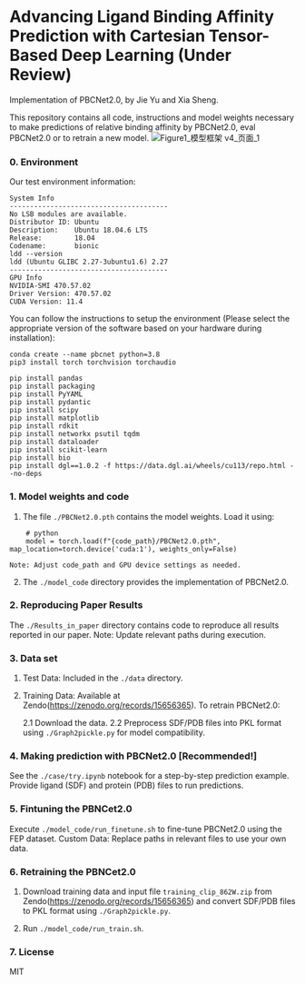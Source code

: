 # Advancing Ligand Binding Affinity Prediction with Cartesian Tensor-Based Deep Learning (Under Review)
Implementation of PBCNet2.0, by Jie Yu and Xia Sheng.

This repository contains all code, instructions and model weights necessary to make predictions of relative binding affinity by PBCNet2.0, eval PBCNet2.0 or to retrain a new model.
![Figure1_模型框架 v4_页面_1](https://github.com/user-attachments/assets/c4cd8c7a-7a40-4ea3-a2e2-f24abc64a433)





### 0. Environment
Our test environment information:
```
System Info
---------------------------------------     
No LSB modules are available.
Distributor ID: Ubuntu
Description:    Ubuntu 18.04.6 LTS
Release:        18.04
Codename:       bionic
ldd --version
ldd (Ubuntu GLIBC 2.27-3ubuntu1.6) 2.27
---------------------------------------
GPU Info
NVIDIA-SMI 470.57.02
Driver Version: 470.57.02
CUDA Version: 11.4
```

You can follow the instructions to setup the environment (Please select the appropriate version of the software based on your hardware during installation):
```
conda create --name pbcnet python=3.8
pip3 install torch torchvision torchaudio
```
```
pip install pandas
pip install packaging
pip install PyYAML
pip install pydantic
pip install scipy
pip install matplotlib
pip install rdkit
pip install networkx psutil tqdm
pip install dataloader
pip install scikit-learn
pip install bio
pip install dgl==1.0.2 -f https://data.dgl.ai/wheels/cu113/repo.html --no-deps
```


### 1. Model weights and code

1. The file ``./PBCNet2.0.pth`` contains the model weights. Load it using:

```
    # python
    model = torch.load(f"{code_path}/PBCNet2.0.pth", map_location=torch.device('cuda:1'), weights_only=False)
```

    Note: Adjust code_path and GPU device settings as needed.

2. The ``./model_code`` directory provides the implementation of PBCNet2.0.



### 2. Reproducing Paper Results
The ``./Results_in_paper`` directory contains code to reproduce all results reported in our paper.
Note: Update relevant paths during execution.

### 3. Data set
1. Test Data: Included in the ``./data`` directory.
2. Training Data: Available at Zendo(https://zenodo.org/records/15656365). To retrain PBCNet2.0:

   2.1 Download the data.
   2.2 Preprocess SDF/PDB files into PKL format using ``./Graph2pickle.py`` for model compatibility.

### 4. Making prediction with PBCNet2.0 [Recommended!]
See the ``./case/try.ipynb`` notebook for a step-by-step prediction example. Provide ligand (SDF) and protein (PDB) files to run predictions.


### 5. Fintuning the PBNCet2.0
Execute ``./model_code/run_finetune.sh`` to fine-tune PBCNet2.0 using the FEP dataset.
Custom Data: Replace paths in relevant files to use your own data.

### 6. Retraining the PBNCet2.0
1. Download training data and input file ``training_clip_862W.zip`` from Zendo(https://zenodo.org/records/15656365) and convert SDF/PDB files to PKL format using ``./Graph2pickle.py``.

2. Run ``./model_code/run_train.sh``.

### 7. License
MIT
